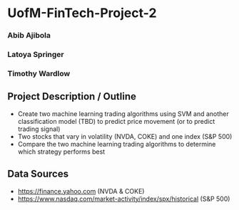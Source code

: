 # UofM-FinTech-Project-2

### Abib Ajibola
### Latoya Springer
### Timothy Wardlow

## Project Description / Outline
* Create two machine learning trading algorithms using SVM and another classification model (TBD) to predict price movement (or to predict trading signal)
* Two stocks that vary in volatility (NVDA, COKE) and one index (S&P 500)
* Compare the two machine learning trading algorithms to determine which strategy performs best


## Data Sources
* https://finance.yahoo.com (NVDA & COKE)
* https://www.nasdaq.com/market-activity/index/spx/historical (S&P 500)
